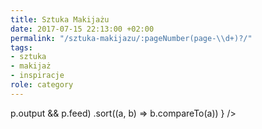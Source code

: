 ```yaml
---
title: Sztuka Makijażu
date: 2017-07-15 22:13:00 +02:00
permalink: "/sztuka-makijazu/:pageNumber(page-\\d+)?/"
tags:
- sztuka
- makijaż
- inspiracje
role: category
---
```


<div>
  <Feed posts={
    paramorph.categories['Sztuka Makijażu'].posts
      .filter(p => p.output && p.feed)
      .sort((a, b) => b.compareTo(a))
  } />
</div>

